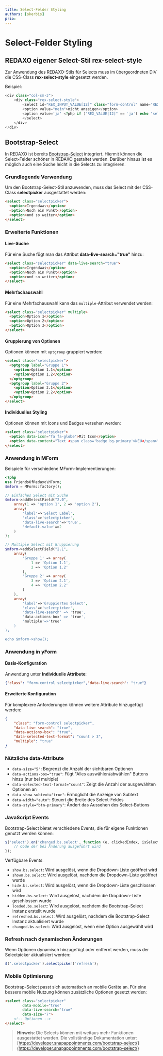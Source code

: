 ```yaml
---
title: Select-Felder Styling
authors: [skerbis]
prio:
---
```


# Select-Felder Styling

## REDAXO eigener Select-Stil rex-select-style

Zur Anwendung des REDAXO-Stils für Selects muss im übergeordneten DIV die CSS-Class **rex-select-style** eingesetzt werden.

Beispiel:
```php
<div class="col-sm-3">
    <div class="rex-select-style">
        <select id="REX_INPUT_VALUE[12]" class="form-control" name="REX_INPUT_VALUE[12]">
        <option value="nein">nicht anzeigen</option>
        <option value='ja' <?php if ("REX_VALUE[12]" == 'ja') echo 'selected'; ?>>anzeigen </option>
        </select>
    </div>
</div>
```

## Bootstrap-Select

In REDAXO ist bereits [Bootstrap-Select](https://silviomoreto.github.io/bootstrap-select/) integriert.
Hiermit können die Select-Felder schöner in REDAXO gestaltet werden. Darüber hinaus ist es möglich auch eine Suche leicht in die Selects zu integrieren.

### Grundlegende Verwendung

Um den Bootstrap-Select-Stil anzuwenden, muss das Select mit der CSS-Class **selectpicker** ausgestattet werden:

```html
<select class="selectpicker">
  <option>Irgendwas</option>
  <option>Noch ein Punkt</option>
  <option>und so weiter</option>
</select>
```

### Erweiterte Funktionen

#### Live-Suche

Für eine Suche fügt man das Attribut **data-live-search="true"** hinzu:

```html
<select class="selectpicker" data-live-search="true">
  <option>Irgendwas</option>
  <option>Noch ein Punkt</option>
  <option>und so weiter</option>
</select>
```

#### Mehrfachauswahl

Für eine Mehrfachauswahl kann das `multiple`-Attribut verwendet werden:

```html
<select class="selectpicker" multiple>
  <option>Option 1</option>
  <option>Option 2</option>
  <option>Option 3</option>
</select>
```

#### Gruppierung von Optionen

Optionen können mit `optgroup` gruppiert werden:

```html
<select class="selectpicker">
  <optgroup label="Gruppe 1">
    <option>Option 1.1</option>
    <option>Option 1.2</option>
  </optgroup>
  <optgroup label="Gruppe 2">
    <option>Option 2.1</option>
    <option>Option 2.2</option>
  </optgroup>
</select>
```

#### Individuelles Styling

Optionen können mit Icons und Badges versehen werden:

```html
<select class="selectpicker">
  <option data-icon="fa fa-globe">Mit Icon</option>
  <option data-content="Text <span class='badge bg-primary'>NEU</span>">Mit Badge</option>
</select>
```

### Anwendung in MForm

Beispiele für verschiedene MForm-Implementierungen:

```php
<?php
use FriendsOfRedaxo\MForm;
$mform = MForm::factory();

// Einfaches Select mit Suche
$mform->addSelectField("2.0", 
    array(1 => 'option 1', 2 => 'option 2'), 
    array(
        'label'=>'Select Label',
        'class'=>'selectpicker',
        'data-live-search'=>'true',
        'default-value'=>2
    )
);

// Multiple Select mit Gruppierung
$mform->addSelectField("2.1",
    array(
        'Gruppe 1' => array(
            1 => 'Option 1.1',
            2 => 'Option 1.2'
        ),
        'Gruppe 2' => array(
            3 => 'Option 2.1',
            4 => 'Option 2.2'
        )
    ),
    array(
        'label'=>'Gruppiertes Select',
        'class'=>'selectpicker',
        'data-live-search" => 'true',
        'data-actions-box' => 'true',
        'multiple'=>'true'
    )
);

echo $mform->show();
```

### Anwendung in yForm

#### Basis-Konfiguration
Anwendung unter **Individuelle Attribute**:

```json
{"class": "form-control selectpicker","data-live-search": "true"}
```

#### Erweiterte Konfiguration
Für komplexere Anforderungen können weitere Attribute hinzugefügt werden:

```json
{
    "class": "form-control selectpicker",
    "data-live-search": "true",
    "data-actions-box": "true",
    "data-selected-text-format": "count > 3",
    "multiple": "true"
}
```

### Nützliche data-Attribute

- `data-size="5"`: Begrenzt die Anzahl der sichtbaren Optionen
- `data-actions-box="true"`: Fügt "Alles auswählen/abwählen" Buttons hinzu (nur bei multiple)
- `data-selected-text-format="count"`: Zeigt die Anzahl der ausgewählten Optionen an
- `data-show-subtext="true"`: Ermöglicht die Anzeige von Subtext
- `data-width="auto"`: Steuert die Breite des Select-Feldes
- `data-style="btn-primary"`: Ändert das Aussehen des Select-Buttons

### JavaScript Events

Bootstrap-Select bietet verschiedene Events, die für eigene Funktionen genutzt werden können:

```javascript
$('select').on('changed.bs.select', function (e, clickedIndex, isSelected, previousValue) {
    // Code der bei Änderung ausgeführt wird
});
```

Verfügbare Events:
- `show.bs.select`: Wird ausgelöst, wenn die Dropdown-Liste geöffnet wird
- `shown.bs.select`: Wird ausgelöst, nachdem die Dropdown-Liste geöffnet wurde
- `hide.bs.select`: Wird ausgelöst, wenn die Dropdown-Liste geschlossen wird
- `hidden.bs.select`: Wird ausgelöst, nachdem die Dropdown-Liste geschlossen wurde
- `loaded.bs.select`: Wird ausgelöst, nachdem die Bootstrap-Select Instanz erstellt wurde
- `refreshed.bs.select`: Wird ausgelöst, nachdem die Bootstrap-Select Instanz aktualisiert wurde
- `changed.bs.select`: Wird ausgelöst, wenn eine Option ausgewählt wird

### Refresh nach dynamischen Änderungen

Wenn Optionen dynamisch hinzugefügt oder entfernt werden, muss der Selectpicker aktualisiert werden:

```javascript
$('.selectpicker').selectpicker('refresh');
```

### Mobile Optimierung

Bootstrap-Select passt sich automatisch an mobile Geräte an. Für eine bessere mobile Nutzung können zusätzliche Optionen gesetzt werden:

```html
<select class="selectpicker" 
        data-mobile="true" 
        data-live-search="true" 
        data-size="7">
    <!-- Optionen -->
</select>
```

> **Hinweis**: Die Selects können mit weitaus mehr Funktionen ausgestattet werden. Die vollständige Dokumentation  unter: [https://developer.snapappointments.com/bootstrap-select/](https://developer.snapappointments.com/bootstrap-select/)
